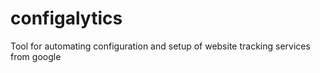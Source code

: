 # configalytics
Tool for automating configuration and setup of website tracking services from google
